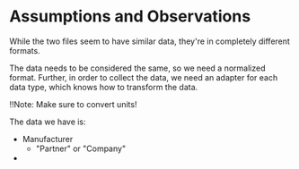 
# Assumptions and Observations

While the two files seem to have similar data, they're in completely different formats.

The data needs to be considered the same, so we need a normalized format.  Further, in order to collect the data, we need an adapter for each data type, which knows how to transform the data.


!!Note: Make sure to convert units!

The data we have is:
 - Manufacturer
   - "Partner" or "Company"
 - 